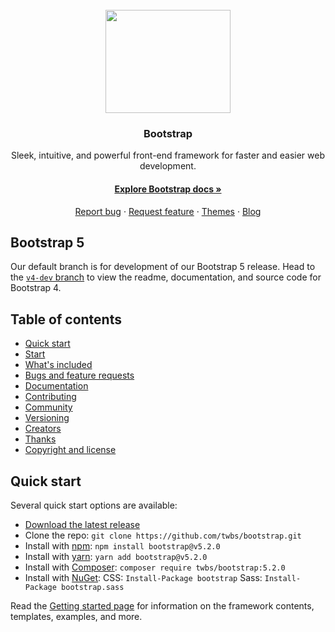 <br/>

<div align="center">
<img width="200px" height="165px" src="https://camo.githubusercontent.com/a664defdd5c2ec93a3fbfb51e0f2aaafa5dc57bf1e13aa47456ced037b3cebe8/68747470733a2f2f676574626f6f7473747261702e636f6d2f646f63732f352e302f6173736574732f6272616e642f626f6f7473747261702d6c6f676f2d736861646f772e706e67"/>
<h3>Bootstrap</h3>
<p>Sleek, intuitive, and powerful front-end framework for faster and easier web development.</p>
<h4><a href="/">Explore Bootstrap docs »</a></h4>
<a href="/">Report bug</a>
· 
<a href="/">Request feature</a>
· 
<a href="/">Themes</a>
· 
<a href="/">Blog</a>
</div>

## Bootstrap 5

Our default branch is for development of our Bootstrap 5 release. Head to the [`v4-dev` branch](/) to view the readme, documentation, and source code for Bootstrap 4.


## Table of contents

+ [Quick start](/)
+ [Start](/)
+ [What's included](/)
+ [Bugs and feature requests](/)
+ [Documentation](/)
+ [Contributing](/)
+ [Community](/)
+ [Versioning](/)
+ [Creators](/)
+ [Thanks](/)
+ [Copyright and license](/)

## Quick start

Several quick start options are available:
+ [Download the latest release](/)
+ Clone the repo: `git clone https://github.com/twbs/bootstrap.git`
+ Install with [npm](/): `npm install bootstrap@v5.2.0`
+ Install with [yarn](/): `yarn add bootstrap@v5.2.0`
+ Install with [Composer](/): `composer require twbs/bootstrap:5.2.0`
+ Install with [NuGet](/): CSS: `Install-Package bootstrap` Sass: `Install-Package bootstrap.sass`


Read the [Getting started page](/) for information on the framework contents, templates, examples, and more.





